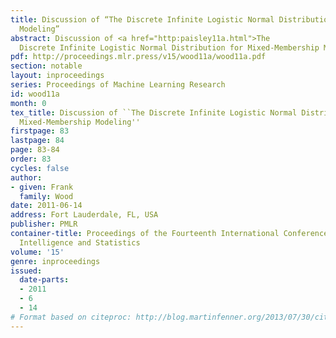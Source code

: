 ```yaml
---
title: Discussion of “The Discrete Infinite Logistic Normal Distribution for Mixed-Membership
  Modeling”
abstract: Discussion of <a href="http:paisley11a.html">The
  Discrete Infinite Logistic Normal Distribution for Mixed-Membership Modeling</a>.
pdf: http://proceedings.mlr.press/v15/wood11a/wood11a.pdf
section: notable
layout: inproceedings
series: Proceedings of Machine Learning Research
id: wood11a
month: 0
tex_title: Discussion of ``The Discrete Infinite Logistic Normal Distribution for
  Mixed-Membership Modeling''
firstpage: 83
lastpage: 84
page: 83-84
order: 83
cycles: false
author:
- given: Frank
  family: Wood
date: 2011-06-14
address: Fort Lauderdale, FL, USA
publisher: PMLR
container-title: Proceedings of the Fourteenth International Conference on Artificial
  Intelligence and Statistics
volume: '15'
genre: inproceedings
issued:
  date-parts:
  - 2011
  - 6
  - 14
# Format based on citeproc: http://blog.martinfenner.org/2013/07/30/citeproc-yaml-for-bibliographies/
---
```


